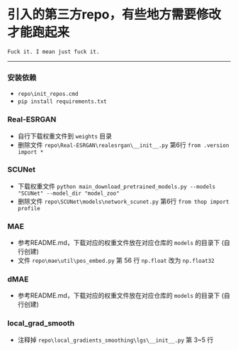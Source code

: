 # 引入的第三方repo，有些地方需要修改才能跑起来

    Fuck it. I mean just fuck it.

----

### 安装依赖

- `repo\init_repos.cmd`
- `pip install requirements.txt`


### Real-ESRGAN

- 自行下载权重文件到 `weights` 目录
- 删除文件 `repo\Real-ESRGAN\realesrgan\__init__.py` 第6行 `from .version import *`


### SCUNet

- 下载权重文件 `python main_download_pretrained_models.py --models "SCUNet" --model_dir "model_zoo"`
- 删除文件 `repo\SCUNet\models\network_scunet.py` 第6行 `from thop import profile`


### MAE

- 参考README.md，下载对应的权重文件放在对应仓库的 `models` 的目录下 (自行创建)
- 文件 `repo\mae\util\pos_embed.py` 第 56 行 `np.float` 改为 `np.float32`

### dMAE

- 参考README.md，下载对应的权重文件放在对应仓库的 `models` 的目录下 (自行创建)


### local_grad_smooth

- 注释掉 `repo\local_gradients_smoothing\lgs\__init__.py` 第 3~5 行
